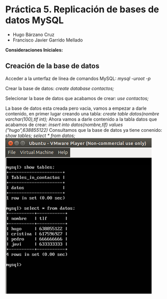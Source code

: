 # Práctica 5. Replicación de bases de datos MySQL

- Hugo Bárzano Cruz
- Francisco Javier Garrido Mellado

**Consideraciones Iniciales:** 




## Creación de la base de datos

Acceder a la unterfaz de línea de comandos MySQL:
	*mysql -uroot -p*

Crear la base de datos: 
	*create database contactos;*

Selecionar la base de datos que acabamos de crear: 
	*use contactos;*

La base de datos esta creada pero vacia, vamos a empezar a darle 
contenido, en primer lugar creando una tabla:
	*create table datos(nombre varchar(100),tlf int);*
Ahora vamos a darle contenido a la tabla datos que acabamos de crear:
	*insert into datos(nombre,tlf) values ("hugo",638855122)*
Consultamos que la base de datos ya tiene conenido:
	*show tables;*
	*select * from datos;*
![imagen](https://github.com/hugobarzano/swap2015/blob/master/imagenes/p5/bd.png?raw=true)


